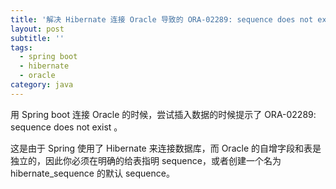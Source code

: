 ```yaml
---
title: '解决 Hibernate 连接 Oracle 导致的 ORA-02289: sequence does not exist'
layout: post
subtitle: ''
tags:
  - spring boot
  - hibernate
  - oracle
category: java
---
```

用 Spring boot 连接 Oracle 的时候，尝试插入数据的时候提示了 ORA-02289: sequence does not exist 。

这是由于 Spring 使用了 Hibernate 来连接数据库，而 Oracle 的自增字段和表是独立的，因此你必须在明确的给表指明 sequence，或者创建一个名为 hibernate_sequence 的默认 sequence。